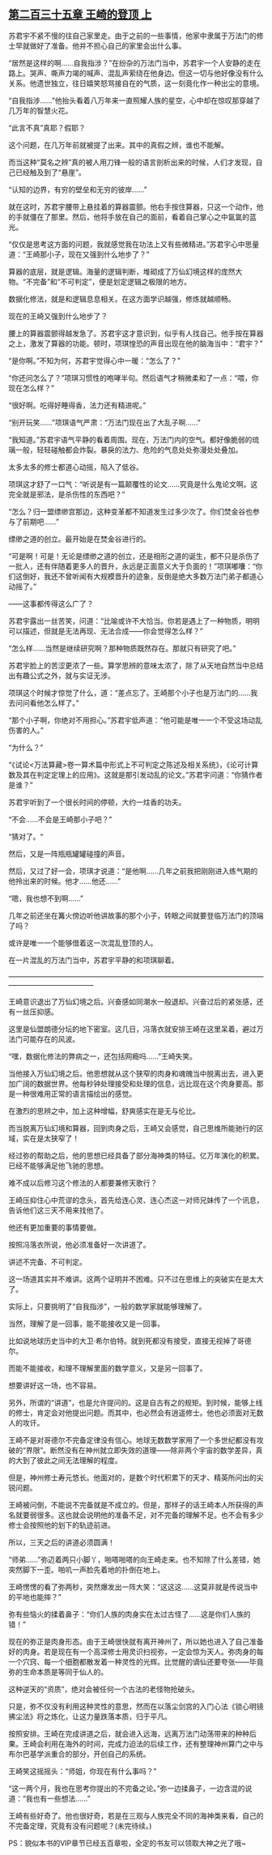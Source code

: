 ## [第二百三十五章 王崎的登顶 上](https://www.xxbiquge.com/11_11207/9069179.html)
<!--go-->

  苏君宇不紧不慢的往自己家里走。由于之前的一些事情，他家中隶属于万法门的修士早就做好了准备。他并不担心自己的家里会出什么事。

  “居然是这样的啊……自我指涉？”在纷杂的万法门当中，苏君宇一个人安静的走在路上。哭声、嘶声力竭的喊声、混乱声萦绕在他身边。但这一切与他好像没有什么关系。他遗世独立，往日嬉笑怒骂接自在的气质，这一刻竟化作一种出尘的意境。

  “自我指涉……”他抬头看着八万年来一直照耀人族的星空，心中却在惊叹那穿越了几万年的智慧火花。

  “此言不真”真耶？假耶？

  这个问题，在几万年前就被提了出来。其中的真假之辨，谁也不能解。

  而当这种“莫名之辨”真的被人用刀锋一般的语言剖析出来的时候，人们才发现，自己已经触及到了“悬崖”。

  “认知的边界，有穷的壁垒和无穷的彼岸……”

  就在这时，苏君宇腰带上悬挂着的算器震颤。他右手按住算器，只这一个动作，他的手就僵在了那里。然后，他将手放在自己的面前，看着自己掌心之中氤氲的蓝光。

  “仅仅是思考这方面的问题，我就感觉我在功法上又有些微精进。”苏君宇心中思量道：“王崎那小子，现在又强到什么地步了？”

  算器的底层，就是逻辑。海量的逻辑判断，堆砌成了万仙幻境这样的庞然大物。“不完备”和“不可判定”，便是划定逻辑之极限的地方。

  数据化修法，就是和逻辑息息相关。在这方面学识越强，修炼就越顺畅。

  现在的王崎又强到什么地步了？

  腰上的算器震颤得越发急了。苏君宇这才意识到，似乎有人找自己。他手按在算器之上，激发了算器的功能。顿时，项琪惶恐的声音出现在他的脑海当中：“君宇？”

  “是你啊。”不知为何，苏君宇觉得心中一暖：“怎么了？”

  “你还问怎么了？”项琪习惯性的咆哮半句。然后语气才稍微柔和了一点：“喂，你现在怎么样？”

  “很好啊。吃得好睡得香，法力还有精进呢。”

  “别开玩笑……”项琪语气严肃：“万法门现在出了大乱子啊……”

  “我知道。”苏君宇语气平静的看着周围。现在，万法门内的空气。都好像脆弱的琉璃一般，轻轻碰触都会炸裂。暴戾的法力、危险的气息处处弥漫处处叠加。

  太多太多的修士都道心动摇，陷入了低谷。

  项琪这才舒了一口气：“听说是有一篇颠覆性的论文……究竟是什么鬼论文啊。这完全就是邪法，是杀伤性的东西吧？”

  “怎么？归一盟缥缈宫那边，这种变革都不知道发生过多少次了。你们焚金谷也参与了前期吧……”

  缥缈之道的创立。最开始是在焚金谷进行的。

  “可是啊！可是！无论是缥缈之道的创立，还是相形之道的诞生，都不只是杀伤了一批人，还有伴随着更多人的晋升，永远是正面意义大于负面的！”项琪嘟囔：“你们这倒好，我还不曾听闻有大规模晋升的迹象，反倒是绝大多数万法门弟子都道心动摇了。”

  ——这事都传得这么广了？

  苏君宇露出一丝苦笑，问道：“比喻或许不大恰当。你若是遇上了一种物质，明明可以描述，但就是无法再现、无法合成——你会觉得怎么样？”

  “怎么样……当然是继续研究啊？那种物质既然存在。那就只有研究了吧。”

  苏君宇脸上的苦涩更浓了一些。算学思辨的意味太浓了，除了从天地自然当中总结出有趣公式之外，就与实证无涉。

  项琪这个时候才惊觉了什么，道：“差点忘了。王崎那个小子也是万法门的……我去问问看他怎么样了。”

  “那个小子啊，你绝对不用担心。”苏君宇低声道：“他可能是唯一一个不受这场动乱伤害的人。”

  “为什么？”

  “《试论<万法算藏>卷一算术篇中形式上不可判定之陈述及相关系统》，《论可计算数及其在判定定理上的应用》。这就是那引发动乱的论文。”苏君宇问道：“你猜作者是谁？”

  苏君宇听到了一个很长时间的停顿，大约一炷香的功夫。

  “不会……不会是王崎那小子吧？”

  “猜对了。“

  然后，又是一阵瓶瓶罐罐碰撞的声音。

  然后，又过了好一会，项琪才说道：“是他啊……几年之前我把刚刚进入练气期的他拎出来的时候。他才……他还……”

  “嗯，我也想不到啊……”

  几年之前还坐在篝火傍边听他讲故事的那个小子，转眼之间就要登临万法门的顶端了吗？

  或许是唯一一个能够借着这一次混乱登顶的人。

  在一片混乱的万法门当中，苏君宇平静的和项琪聊着。

  ————————————————————————————————————————————————

  王崎意识退出了万仙幻境之后。兴奋感如同潮水一般退却。兴奋过后的紧张感，还有一丝压抑感。

  这里是仙盟朗德分坛的地下密室。这几日，冯落衣就安排王崎在这里呆着，避过万法门可能存在的风波。

  “嘿，数据化修法的弊病之一，还包括网瘾吗……”王崎失笑。

  当他接入万仙幻境之后。他思想就从这个狭窄的肉身和魂魄当中脱离出去，进入更加广阔的数据世界。他每秒钟处理接受和处理的信息，远比现在这个肉身要高。那是一种很难用正常的语言描绘出的感觉。

  在激烈的思辨之中，加上这种增幅，舒爽感实在是无与伦比。

  而当脱离万仙幻境和算器，回到肉身之后，王崎又会感觉，自己思维所能驰行的区域，实在是太狭窄了！

  经过弥的帮助之后，他的思想已经具备了部分海神类的特征。亿万年演化的积累。已经不能够满足他飞驰的思想。

  难不成以后修习这个修法的人都要兼修天歌行？

  王崎压抑住心中荒谬的念头，首先给连心灵、连心杰这一对师兄妹传了一个讯息，告诉他们这三天不用来找他了。

  他还有更加重要的事情要做。

  按照冯落衣所说，他必须准备好一次讲道了。

  讲述不完备、不可判定。

  这一场道其实并不难讲。这两个证明并不困难。只不过在思维上的突破实在是太大了。

  实际上，只要挑明了“自我指涉”，一般的数学家就能够理解了。

  当然，理解了是一回事，能不能接收又是一回事。

  比如说地球历史当中的大卫·希尔伯特。就到死都没有接受，直接无视掉了哥德尔。

  而能不能接收，和理不理解里面的数学意义，又是另一回事了。

  想要讲好这一场，也不容易。

  另外，所谓的“讲道”，也是允许提问的。这是自古有之的规矩。到时候，能够上线的修士，肯定会对他提出问题。而其中，也必然会有逍遥修士。他也必须面对无数人的攻讦。

  王崎不是对哥德尔不完备定律没有信心。地球无数数学家用了一个多世纪都没有攻破的“界限”。断然没有在神州就立即失效的道理——除非两个宇宙的数学差异，真的大到了彼此之间无法理解的程度。

  但是，神州修士寿元悠长。他面对的，是数个时代积累下的天才、精英所问出的尖锐问题。

  王崎被问倒，不能说不完备就是不成立的。但是，那样子的话王崎本人所获得的声名就要弱很多。这也就会说明他的准备不足，对不完备的理解不足。也不会有多少修士会按照他的划下的轨迹前进。

  所以，三天之后的讲道必须圆满！

  “师弟……”弥迈着两只小脚丫，啪嗒啪嗒的向王崎走来。也不知除了什么差错，她突然脚下一歪。啪叽一声脸先着地的扑倒在地上。

  王崎愣愣的看了弥两秒，突然爆发出一阵大笑：“这这这……这莫非就是传说当中的平地也能摔？”

  弥有些恼火的揉着鼻子：“你们人族的肉身实在太过古怪了……这是你们人族的错！”

  现在的弥正是肉身形态。由于王崎很快就有离开神州了，所以她也进入了自己准备好的肉身。若是现在有一个高深修士用灵识扫视弥，一定会惊为天人。弥肉身的每一个穴窍、每一个细胞都散发着一种灵性的光辉。比觉醒的谪仙还要夸张——毕竟弥的生命本质是等同于仙人的。

  这种逆天的“资质”，绝对会被任何一个古法的老怪物抢破头。

  只是，弥不仅没有利用这种灵性的意思，然而在以落尘剑宫的入门心法《锁心明镜拂尘法》将之炼化，让这力量跌落本质，归于平凡。

  按照安排。王崎在完成讲道之后，就会进入远海，远离万法门动荡带来的种种后果。王崎会利用在海外的时间，完成力迫法的后续工作，还有整理神州算门之中与布尔巴基学派重合的部分，开创自己的系统。

  王崎笑这摇摇头：“师姐，你现在有什么事吗？”

  “这一两个月，我也在思考你提出的不完备之论。”弥一边揉鼻子，一边含混的说道：“我也有一些想法……”

  王崎有些好奇了。他也很好奇，若是在三观与人族完全不同的海神类来看，自己的不完备定理，究竟有没有问题呢？(未完待续。)

  PS：貌似本书的VIP章节已经五百章啦，全定的书友可以领取大神之光了哦~<!--over-->
